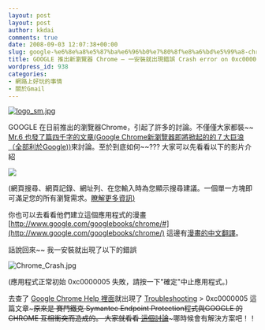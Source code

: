 ```yaml
---
layout: post
layout: post
author: kkdai
comments: true
date: 2008-09-03 12:07:38+00:00
slug: google-%e6%8e%a8%e5%87%ba%e6%96%b0%e7%80%8f%e8%a6%bd%e5%99%a8-chrome-%e4%b8%80%e5%ae%89%e8%a3%9d%e5%b0%b1%e5%87%ba%e7%8f%be%e9%8c%af%e8%aa%a4-crash-error-on-0xc0000005
title: GOOGLE 推出新瀏覽器 Chrome — 一安裝就出現錯誤 Crash error on 0xc0000005
wordpress_id: 938
categories:
- 網路上好玩的事情
- 關於Gmail
---
```


[![logo_sm.jpg](http://farm4.static.flickr.com/3270/2823233345_9f6a6d7dbb.jpg)](http://www.google.com/chrome/?hl=zh-TW)

 

 

GOOGLE 在日前推出的瀏覽器Chrome，引起了許多的討論。不僅僅大家都裝~~ [Mr.6 也發了篇四千字的文章(Google Chrome新瀏覽器即將掀起的的７大巨浪（全部利於Google))](http://mr6.cc/?p=2184#more-2184)來討論。至於到底如何~~??? 大家可以先看看以下的影片介紹

 

 

[![](http://www.evanlin.com/wp/wp-content/uploads/2008/09/video10783025aeb3.jpg)](http://www.youtube.com/watch?v=jVuGDWwFVCg)

   
(網頁搜尋、網頁記錄、網址列、在您輸入時為您顯示搜尋建議。一個單一方塊即可滿足您的所有瀏覽需求。[瞭解更多資訊)](http://www.google.com/support/chrome/bin/answer.py?answer=95440&hl=zh_TW)   

 

你也可以去看看他們建立這個應用程式的漫畫 [http://www.google.com/googlebooks/chrome/#](http://www.google.com/googlebooks/chrome/) 這邊有[漫畫的中文翻譯](http://vovo2000.com/phpbb2/viewtopic-29807.html)。

 

 

話說回來~~ 我一安裝就出現了以下的錯誤

 

![Chrome_Crash.jpg](http://farm4.static.flickr.com/3105/2823233655_521cbcfed3.jpg)

 

(應用程式正常初始 0xc0000005 失敗，請按一下"確定"中止應用程式。)

 

 

去查了 [Google Chrome Help 裡面](https://groups.google.com/group/google-chrome-help/topics)就出現了 [Troubleshooting](http://groups.google.com/group/google-chrome-help-troubleshooting/topics) > 0xc0000005 這篇文章~~~原來是 賽門鐵克 Symantec Endpoint Protection程式與GOOGLE 的CHROME 互相衝突而造成的。 大家就看看 [這個討論](http://groups.google.com/group/google-chrome-help-troubleshooting/browse_thread/thread/41ef35857180e154/d19d9b07830c978b#d19d9b07830c978b)~~~哪時候會有解決方案吧！！

 

 

 

[](http://www.flickr.com/photos/27643002@N00/2823233345/)
